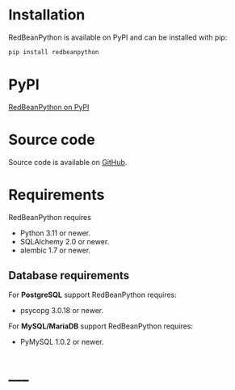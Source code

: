 # Installation

RedBeanPython is available on PyPI and can be installed with pip:

```bash
pip install redbeanpython
```

# PyPI

[RedBeanPython on PyPI](https://pypi.org/project/redbeanpython/)

# Source code

Source code is available on [GitHub](https://github.com/adamhmetal/redbeanpython).

# Requirements

RedBeanPython requires

- Python 3.11 or newer.
- SQLAlchemy 2.0 or newer.
- alembic 1.7 or newer.


## Database requirements

For **PostgreSQL** support RedBeanPython requires:

- psycopg 3.0.18 or newer.

For **MySQL/MariaDB** support RedBeanPython requires:

- PyMySQL 1.0.2 or newer.

#
# ___